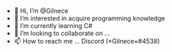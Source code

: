 - 👋 Hi, I’m @Gilnece
- 👀 I’m interested in acquire programming knowledge
- 🌱 I’m currently learning C#
- 💞️ I’m looking to collaborate on ...
- 📫 How to reach me ... Discord (×Gilnece×#4538)

<!---
Gilnece/Gilnece is a ✨ special ✨ repository because its `README.md` (this file) appears on your GitHub profile.
You can click the Preview link to take a look at your changes.
--->
